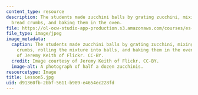 ```yaml
---
content_type: resource
description: The students made zucchini balls by grating zucchini, mixing them with
  bread crumbs, and baking them in the oven.
file: https://ol-ocw-studio-app-production.s3.amazonaws.com/courses/es-s41-speak-italian-with-your-mouth-full-spring-2012/d91360fb2bbf5611b989e4654ec228fd_Lesson5.jpg
file_type: image/jpeg
image_metadata:
  caption: The students made zucchini balls by grating zucchini, mixing it with bread
    crumbs, rolling the mixture into balls, and baking them in the oven. Image courtesy
    of Jeremy Keith of Flickr. CC-BY.
  credit: Image courtesy of Jeremy Keith of Flickr. CC-BY.
  image-alt: A photograph of half a dozen zucchinis.
resourcetype: Image
title: Lesson5.jpg
uid: d91360fb-2bbf-5611-b989-e4654ec228fd
---
```


